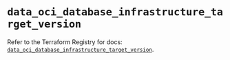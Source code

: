 # `data_oci_database_infrastructure_target_version`

Refer to the Terraform Registry for docs: [`data_oci_database_infrastructure_target_version`](https://registry.terraform.io/providers/oracle/oci/7.19.0/docs/data-sources/database_infrastructure_target_version).
